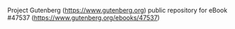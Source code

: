 Project Gutenberg (https://www.gutenberg.org) public repository for eBook #47537 (https://www.gutenberg.org/ebooks/47537)
